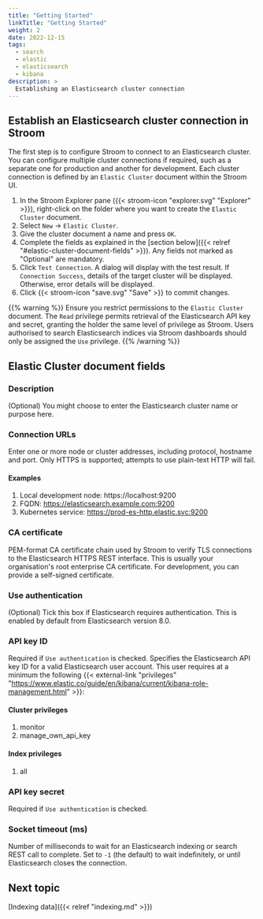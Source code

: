 ```yaml
---
title: "Getting Started"
linkTitle: "Getting Started"
weight: 2
date: 2022-12-15
tags:
  - search
  - elastic
  - elasticsearch
  - kibana
description: >
  Establishing an Elasticsearch cluster connection
---
```


## Establish an Elasticsearch cluster connection in Stroom

The first step is to configure Stroom to connect to an Elasticsearch cluster. You can configure multiple cluster connections if required, such as a separate one for production and another for development. Each cluster connection is defined by an `Elastic Cluster` document within the Stroom UI.

1. In the Stroom Explorer pane ({{< stroom-icon "explorer.svg" "Explorer" >}}), right-click on the folder where you want to create the `Elastic Cluster` document.
2. Select `New` -> `Elastic Cluster`.
3. Give the cluster document a name and press `OK`.
4. Complete the fields as explained in the [section below]({{< relref "#elastic-cluster-document-fields" >}}). Any fields not marked as "Optional" are mandatory.
5. Click `Test Connection`. A dialog will display with the test result. If `Connection Success`, details of the target cluster will be displayed. Otherwise, error details will be displayed.
6. Click {{< stroom-icon "save.svg" "Save" >}} to commit changes.

{{% warning %}}
Ensure you restrict permissions to the `Elastic Cluster` document. The `Read` privilege permits retrieval of the Elasticsearch API key and secret, granting the holder the same level of privilege as Stroom. Users authorised to search Elasticsearch indices via Stroom dashboards should only be assigned the `Use` privilege.
{{% /warning %}}

## Elastic Cluster document fields

### Description

(Optional) You might choose to enter the Elasticsearch cluster name or purpose here.

### Connection URLs

Enter one or more node or cluster addresses, including protocol, hostname and port. Only HTTPS is supported; attempts to use plain-text HTTP will fail.

#### Examples

1. Local development node: https://localhost:9200
2. FQDN: https://elasticsearch.example.com:9200
3. Kubernetes service: https://prod-es-http.elastic.svc:9200

### CA certificate

PEM-format CA certificate chain used by Stroom to verify TLS connections to the Elasticsearch HTTPS REST interface. This is usually your organisation's root enterprise CA certificate. For development, you can provide a self-signed certificate.

### Use authentication

(Optional) Tick this box if Elasticsearch requires authentication. This is enabled by default from Elasticsearch version 8.0.

### API key ID

Required if `Use authentication` is checked. Specifies the Elasticsearch API key ID for a valid Elasticsearch user account. This user requires at a minimum the following {{< external-link "privileges" "https://www.elastic.co/guide/en/kibana/current/kibana-role-management.html" >}}:

#### Cluster privileges

1. monitor
2. manage_own_api_key

#### Index privileges

1. all

### API key secret

Required if `Use authentication` is checked.

### Socket timeout (ms)

Number of milliseconds to wait for an Elasticsearch indexing or search REST call to complete. Set to `-1` (the default) to wait indefinitely, or until Elasticsearch closes the connection.

## Next topic

[Indexing data]({{< relref "indexing.md" >}})